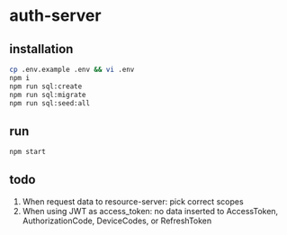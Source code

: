 # auth-server

## installation

```bash
cp .env.example .env && vi .env
npm i
npm run sql:create
npm run sql:migrate
npm run sql:seed:all
```

## run

```bash
npm start
```

## todo
1. When request data to resource-server: pick correct scopes
2. When using JWT as access_token: no data inserted to AccessToken, AuthorizationCode, DeviceCodes, or RefreshToken
